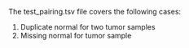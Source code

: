 The test_pairing.tsv file covers the following cases:
1. Duplicate normal for two tumor samples
2. Missing normal for tumor sample
